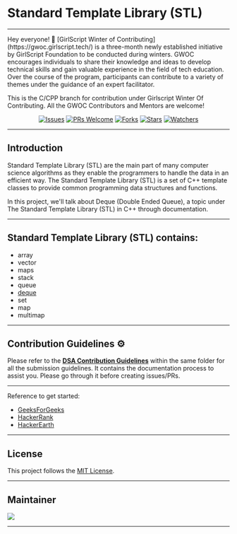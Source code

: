 # Standard Template Library (STL)
<hr>
Hey everyone! 👋 [GirlScript Winter of Contributing](https://gwoc.girlscript.tech/) is a three-month newly established initiative by GirlScript Foundation to be conducted during winters. GWOC encourages individuals to share their knowledge and ideas to develop technical skills and gain valuable experience in the field of tech education. Over the course of the program, participants can contribute to a variety of themes under the guidance of an expert facilitator.

This is the C/CPP branch for contribution under Girlscript Winter Of Contributing. All the GWOC Contributors and Mentors are welcome!


<div align="center">

[![Issues](https://img.shields.io/github/issues/girlscript/winter-of-contributing)](https://github.com/girlscript/winter-of-contributing/issues)
[![PRs Welcome](https://img.shields.io/badge/PRs-welcome-brightgreen.svg?style=flat-square)](http://makeapullrequest.com)
[![Forks](https://img.shields.io/github/forks/girlscript/winter-of-contributing?style=social)](https://github.com/girlscript/winter-of-contributing) 
[![Stars](https://img.shields.io/github/stars/girlscript/winter-of-contributing?style=social)](https://github.com/girlscript/winter-of-contributing) 
[![Watchers](https://img.shields.io/github/watchers/girlscript/winter-of-contributing?style=social)](https://github.com/girlscript/winter-of-contributing)
</div>

<hr>

## Introduction
<p> Standard Template Library (STL) are the main part of many computer science algorithms as they enable the programmers to handle the data in an efficient way. The Standard Template Library (STL) is a set of C++ template classes to provide common programming data structures and functions.

In this project, we'll talk about Deque (Double Ended Queue), a topic under The Standard Template Library (STL) in C++ through documentation. </p>

<hr>

## Standard Template Library (STL) contains:
- array
- vector
- maps
- stack
- queue
- [deque](https://github.com/ankushsingh24/winter-of-contributing/tree/C_CPP/C_CPP/Data%20Structures/Standard%20Template%20Library%20(Vectors%2C%20Maps%20etc)/Deque/Deque%20STL%20in%20%20C%2B%2B)
- set
- map
- multimap

<hr>

## Contribution Guidelines :gear:
Please refer to the **[DSA Contribution Guidelines](https://github.com/girlscript/winter-of-contributing/blob/DSA/DSA/CONTRIBUTING.md)** within the same folder for all the submission guidelines. It contains the documentation process to assist you. Please go through it before creating issues/PRs.

<hr>

Reference to get started:
- [GeeksForGeeks](https://www.geeksforgeeks.org/)
- [HackerRank](https://www.hackerrank.com/dashboard)
- [HackerEarth](https://www.hackerearth.com/practice/)

<hr>

## License

This project follows the [MIT License](https://choosealicense.com/licenses/mit/).

<hr>

## Maintainer
<a href="https://github.com/ankushsingh24">
  <img src="https://contrib.rocks/image?repo=ankushsingh24/ankushsingh24" />
</a>

<hr>
